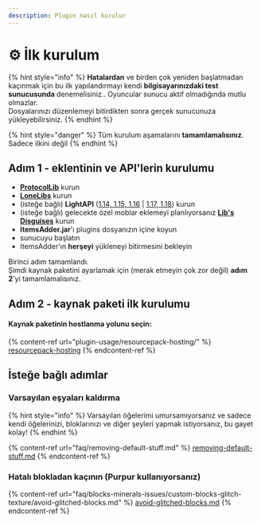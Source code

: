 ```yaml
---
description: Plugin nasıl kurulur
---
```


# ⚙ İlk kurulum

{% hint style="info" %}
**Hatalardan** ve birden çok yeniden başlatmadan kaçınmak için bu ilk yapılandırmayı kendi **bilgisayarınızdaki test sunucusunda** denemelisiniz.. Oyuncular sunucu aktif olmadığında mutlu olmazlar.\
Dosyalarınızı düzenlemeyi bitirdikten sonra gerçek sunucunuza yükleyebilirsiniz.
{% endhint %}

{% hint style="danger" %}
Tüm kurulum aşamalarını **tamamlamalısınız**. Sadece ilkini değil
{% endhint %}

## Adım 1 - eklentinin ve API'lerin kurulumu

* [**ProtocolLib**](https://www.spigotmc.org/resources/protocollib.1997/) kurun
* [**LoneLibs**](https://www.spigotmc.org/resources/lonelibs.75974/) kurun
* (isteğe bağlı) **LightAPI** ([1.14, 1.15, 1.16](http://a.devs.beer/lightapi-old) | [1.17, 1.18](http://a.devs.beer/lightapi-new)) kurun
* (isteğe bağlı)   gelecekte özel moblar eklemeyi planlıyorsanız [**Lib's Disguises**](https://www.spigotmc.org/resources/libs-disguises-free.81/) kurun
* **ItemsAdder.jar**'ı plugins dosyanızın içine koyun
* sunucuyu başlatın
* ItemsAdder'ın **herşeyi** yükleneyi bitirmesini bekleyin

Birinci adım tamamlandı.\
Şimdi kaynak paketini ayarlamak için (merak etmeyin çok zor değil) **adım 2**'yi tamamlamalısınız.

## Adım 2 - kaynak paketi ilk kurulumu

#### Kaynak paketinin hostlanma yolunu seçin:

{% content-ref url="plugin-usage/resourcepack-hosting/" %}
[resourcepack-hosting](plugin-usage/resourcepack-hosting/)
{% endcontent-ref %}

## İsteğe bağlı adımlar

### Varsayılan eşyaları kaldırma

{% hint style="info" %}
Varsayılan öğelerimi umursamıyorsanız ve sadece kendi öğelerinizi, bloklarınızı ve diğer şeyleri yapmak istiyorsanız, bu gayet kolay!
{% endhint %}

{% content-ref url="faq/removing-default-stuff.md" %}
[removing-default-stuff.md](faq/removing-default-stuff.md)
{% endcontent-ref %}

### Hatalı blokladan kaçının (Purpur kullanıyorsanız)

{% content-ref url="faq/blocks-minerals-issues/custom-blocks-glitch-texture/avoid-glitched-blocks.md" %}
[avoid-glitched-blocks.md](faq/blocks-minerals-issues/custom-blocks-glitch-texture/avoid-glitched-blocks.md)
{% endcontent-ref %}
